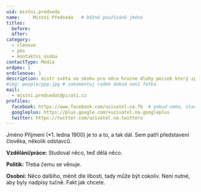 ```yaml
---
uid: mistni.predseda
name:     Místní Předseda  	# běžně používáné jméno
titles:
  before:
  after:
category:
  - clenove
  - pms
  - kontaktni_osoba
contactType: Média
ordpms: 1
ordclenove: 1
description: mistr světa ve skoku pro něco hrozne dlohy poisek který zpusobuje malé kolečko zobrazuje se v lide mistr světa ve skoku pro něco hrazne dlohy poisek který zpusobuje malé kolečko# zobrazuje se v lide mistr světa ve skoku pro něco hrazne dlohy poisek který zpusobuje malé kolečko# zobrazuje se v lide
#img: people/ppp.jpg # zakomentuj radek dokud není fotka
mail:
  - mistni.predsedat@pirati.cz
profiles:
  facebook: https://www.facebook.com/uzivatel.na.fb  # pokud nema, staci smazat tuto radku
  googleplus: https://plus.google.com/+uzivatel.na.googleplus
  twitter: https://twitter.com/uzivatel.na.twitteru
---
```


Jméno Příjmení (*1. ledna 1900) je to a to, a tak dál. Sem patří představení člověka, několik odstavců.

**Vzdělání/práce:** Studoval něco, teď dělá něco.

**Politik:** Třeba čemu se věnuje.

**Osobní:** Něco dalšího, měnit dle libosti, tady může být cokoliv. Není nutné, aby byly nadpisy tučně. Fakt jak chcete.

